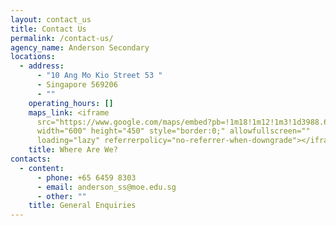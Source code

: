 ```yaml
---
layout: contact_us
title: Contact Us
permalink: /contact-us/
agency_name: Anderson Secondary
locations:
  - address:
      - "10 Ang Mo Kio Street 53 "
      - Singapore 569206
      - ""
    operating_hours: []
    maps_link: <iframe
      src="https://www.google.com/maps/embed?pb=!1m18!1m12!1m3!1d3988.6692710789835!2d103.84669918273295!3d1.3751206950327164!2m3!1f0!2f0!3f0!3m2!1i1024!2i768!4f13.1!3m3!1m2!1s0x31da16ef3ba1278d%3A0x110278dcb5172da1!2sAnderson%20Secondary%20School!5e0!3m2!1sen!2ssg!4v1681282736638!5m2!1sen!2ssg"
      width="600" height="450" style="border:0;" allowfullscreen=""
      loading="lazy" referrerpolicy="no-referrer-when-downgrade"></iframe>
    title: Where Are We?
contacts:
  - content:
      - phone: +65 6459 8303
      - email: anderson_ss@moe.edu.sg
      - other: ""
    title: General Enquiries
---
```

